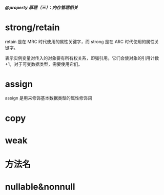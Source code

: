##### @property 原理（三）：内存管理相关


# strong/retain
retain 是在 MRC 时代使用的属性关键字，而 strong 是在 ARC 时代使用的属性关键字。

表示实例变量对传入的对象要有所有权关系，即强引用。它们会使对象的引用计数 +1，对于可变数据类型，需要使用它们。

# assign
assign 是用来修饰基本数据类型的属性修饰词



# copy 


# weak

# 方法名

# nullable&nonnull



